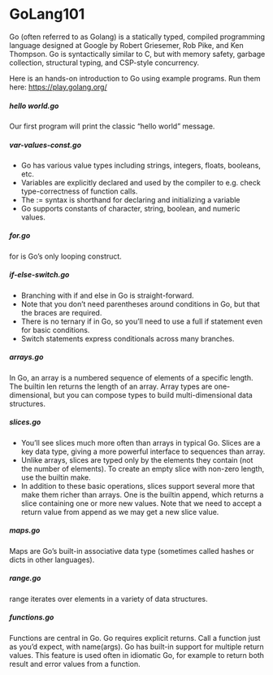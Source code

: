 # GoLang101


Go (often referred to as Golang) is a statically typed, compiled programming language designed at Google by Robert Griesemer, Rob Pike, and Ken Thompson. Go is syntactically similar to C, but with memory safety, garbage collection, structural typing, and CSP-style concurrency.

Here is an hands-on introduction to Go using example programs.
Run them here: https://play.golang.org/

##### hello world.go

Our first program will print the classic “hello world” message.

##### var-values-const.go

  - Go has various value types including strings, integers, floats, booleans, etc. 
  - Variables are explicitly declared and used by the compiler to e.g. check type-correctness of function calls.
  - The := syntax is shorthand for declaring and initializing a variable
  - Go supports constants of character, string, boolean, and numeric values.
##### for.go

for is Go’s only looping construct.

#####  if-else-switch.go

  - Branching with if and else in Go is straight-forward.
  - Note that you don’t need parentheses around conditions in Go, but that the braces are required.
  - There is no ternary if in Go, so you’ll need to use a full if statement even for basic conditions.
  - Switch statements express conditionals across many branches.

##### arrays.go

In Go, an array is a numbered sequence of elements of a specific length. The builtin len returns the length of an array.
Array types are one-dimensional, but you can compose types to build multi-dimensional data structures.

##### slices.go

  - You’ll see slices much more often than arrays in typical Go. Slices are a key data type, giving a more powerful interface to sequences than array.
  - Unlike arrays, slices are typed only by the elements they contain (not the number of elements). To create an empty slice with non-zero length, use the builtin make.
  - In addition to these basic operations, slices support several more that make them richer than arrays. One is the builtin append, which returns a slice containing one or more new values. Note that we need to accept a return value from append as we may get a new slice value.

##### maps.go

Maps are Go’s built-in associative data type (sometimes called hashes or dicts in other languages).

##### range.go

range iterates over elements in a variety of data structures.

##### functions.go

Functions are central in Go. Go requires explicit returns. Call a function just as you’d expect, with name(args).
Go has built-in support for multiple return values. This feature is used often in idiomatic Go, for example to return both result and error values from a function.
